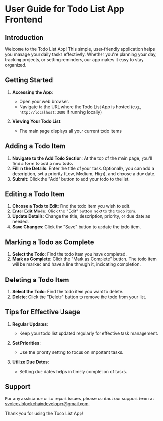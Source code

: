 # User Guide for Todo List App Frontend

## Introduction

Welcome to the Todo List App! This simple, user-friendly application helps you manage your daily tasks effectively. Whether you're planning your day, tracking projects, or setting reminders, our app makes it easy to stay organized.

## Getting Started

1. **Accessing the App**:
   - Open your web browser.
   - Navigate to the URL where the Todo List App is hosted (e.g., `http://localhost:3000` if running locally).

2. **Viewing Your Todo List**:
   - The main page displays all your current todo items.

## Adding a Todo Item

1. **Navigate to the Add Todo Section**: At the top of the main page, you'll find a form to add a new todo.
2. **Fill in the Details**: Enter the title of your task. Optionally, you can add a description, set a priority (Low, Medium, High), and choose a due date.
3. **Submit**: Click the "Add" button to add your todo to the list.

## Editing a Todo Item

1. **Choose a Todo to Edit**: Find the todo item you wish to edit.
2. **Enter Edit Mode**: Click the "Edit" button next to the todo item.
3. **Update Details**: Change the title, description, priority, or due date as needed.
4. **Save Changes**: Click the "Save" button to update the todo item.


## Marking a Todo as Complete

1. **Select the Todo**: Find the todo item you have completed.
2. **Mark as Complete**: Click the "Mark as Complete" button. The todo item will be marked and have a line through it, indicating completion.

## Deleting a Todo Item

1. **Select the Todo**: Find the todo item you want to delete.
2. **Delete**: Click the "Delete" button to remove the todo from your list.

## Tips for Effective Usage

1. **Regular Updates**:
   - Keep your todo list updated regularly for effective task management.

2. **Set Priorities**:
   - Use the priority setting to focus on important tasks.

3. **Utilize Due Dates**:
   - Setting due dates helps in timely completion of tasks.

## Support

For any assistance or to report issues, please contact our support team at svolcov.blockchaindeveloper@gmail.com.

Thank you for using the Todo List App!
